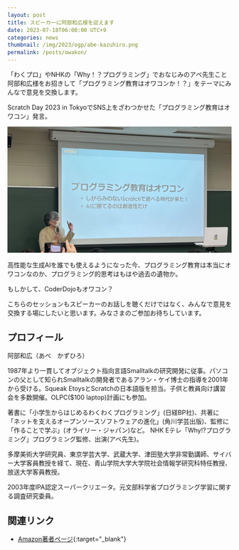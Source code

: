 ```yaml
---
layout: post
title: スピーカーに阿部和広様を迎えます
date: 2023-07-18T06:00:00 UTC+9
categories: news
thumbnail: /img/2023/ogp/abe-kazuhiro.png
permalink: /posts/owakon/
---
```


「わくプロ」やNHKの「Why！？プログラミング」でおなじみのアベ先生こと阿部和広様をお招きして「プログラミング教育はオワコンか！？」をテーマにみんなで意見を交換します。

Scratch Day 2023 in TokyoでSNS上をざわつかせた「プログラミング教育はオワコン」発言。

![](/img/2023/session/abe-kazuhiro.jpg)

高性能な生成AIを誰でも使えるようになった今、プログラミング教育は本当にオワコンなのか、プログラミング的思考はもはや過去の遺物か。

もしかして、CoderDojoもオワコン？

こちらのセッションもスピーカーのお話しを聴くだけではなく、みんなで意見を交換する場にしたいと思います。みなさまのご参加お待ちしています。

## プロフィール
阿部和広（あべ　かずひろ）

1987年より一貫してオブジェクト指向言語Smalltalkの研究開発に従事。パソコンの父として知られSmalltalkの開発者であるアラン・ケイ博士の指導を2001年から受ける。Squeak EtoysとScratchの日本語版を担当。子供と教員向け講習会を多数開催。OLPC($100 laptop)計画にも参加。

著書に「小学生からはじめるわくわくプログラミング」(日経BP社)、共著に「ネットを支えるオープンソースソフトウェアの進化」(角川学芸出版)、監修に「作ることで学ぶ」(オライリー・ジャパン)など。 NHK Eテレ「Why!?プログラミング」プログラミング監修、出演(アベ先生)。

多摩美術大学研究員、東京学芸大学、武蔵大学、津田塾大学非常勤講師、サイバー大学客員教授を経て、現在、青山学院大学大学院社会情報学研究科特任教授、放送大学客員教授。

2003年度IPA認定スーパークリエータ。元文部科学省プログラミング学習に関する調査研究委員。

## 関連リンク
- [Amazon著者ページ](http://www.amazon.co.jp/-/e/B00DUV6S3E/){:target="_blank"}
